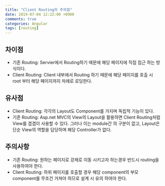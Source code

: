 ```yaml
---
title: "Client Routing의 주의점"
date: 2019-07-04 12:22:00 +0900
comments: true
categories: Angular
tags: [routing]
---
```



## 차이점
- 기존 Routing: Servier에서 Routing하기 때문에 해당 페이지에 직접 접근 하는 방식이다.
- Client Routing: Client 내부에서 Routing 하기 때문에 해당 페이지를 호출 시 root 부터 해당 페이지까지 차례로 로딩한다.

## 유사점
- Client Routing: 각각의 Layout도 Component를 가지며 독립적 기능이 있다.
- 기존 Routing: Asp.net MVC의 View의 Layout을 활용하면 Client Routing처럼 View를 겹겹이 사용할 수 있다. 그러나 이는 module간 의 구분이 없고, Layout은 단순 View의 역할을 담당하며 해당 Controller가 없다.


## 주의사항
- 기존 Routing: 원하는 페이지로 강제로 이동 시키고자 하는경우 반드시 routing을 사용하여야 한다.
- Client Routing: 하위 페이지를 호출할 경우 해당 component의 부모 component를 무조건 거쳐야 하므로 설계 시 유의 하여야 한다.